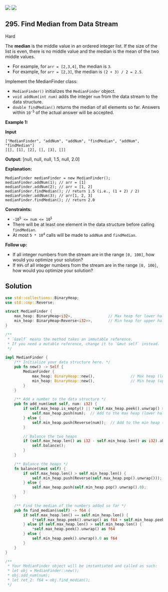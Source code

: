 [![](https://img.shields.io/github/stars/javadev/LeetCode-in-All?label=Stars&style=flat-square)](https://github.com/javadev/LeetCode-in-All)
[![](https://img.shields.io/github/forks/javadev/LeetCode-in-All?label=Fork%20me%20on%20GitHub%20&style=flat-square)](https://github.com/javadev/LeetCode-in-All/fork)

## 295\. Find Median from Data Stream

Hard

The **median** is the middle value in an ordered integer list. If the size of the list is even, there is no middle value and the median is the mean of the two middle values.

*   For example, for `arr = [2,3,4]`, the median is `3`.
*   For example, for `arr = [2,3]`, the median is `(2 + 3) / 2 = 2.5`.

Implement the MedianFinder class:

*   `MedianFinder()` initializes the `MedianFinder` object.
*   `void addNum(int num)` adds the integer `num` from the data stream to the data structure.
*   `double findMedian()` returns the median of all elements so far. Answers within <code>10<sup>-5</sup></code> of the actual answer will be accepted.

**Example 1:**

**Input**

    ["MedianFinder", "addNum", "addNum", "findMedian", "addNum", "findMedian"]
    [[], [1], [2], [], [3], []]

**Output:** [null, null, null, 1.5, null, 2.0]

**Explanation:**

    MedianFinder medianFinder = new MedianFinder();
    medianFinder.addNum(1); // arr = [1]
    medianFinder.addNum(2); // arr = [1, 2]
    medianFinder.findMedian(); // return 1.5 (i.e., (1 + 2) / 2)
    medianFinder.addNum(3); // arr[1, 2, 3]
    medianFinder.findMedian(); // return 2.0 

**Constraints:**

*   <code>-10<sup>5</sup> <= num <= 10<sup>5</sup></code>
*   There will be at least one element in the data structure before calling `findMedian`.
*   At most <code>5 * 10<sup>4</sup></code> calls will be made to `addNum` and `findMedian`.

**Follow up:**

*   If all integer numbers from the stream are in the range `[0, 100]`, how would you optimize your solution?
*   If `99%` of all integer numbers from the stream are in the range `[0, 100]`, how would you optimize your solution?

## Solution

```rust
use std::collections::BinaryHeap;
use std::cmp::Reverse;

struct MedianFinder {
    max_heap: BinaryHeap<i32>,                // Max heap for lower half
    min_heap: BinaryHeap<Reverse<i32>>,       // Min heap for upper half
}

/**
 * `&self` means the method takes an immutable reference.
 * If you need a mutable reference, change it to `&mut self` instead.
 */

impl MedianFinder {
    /** Initialize your data structure here. */
    pub fn new() -> Self {
        MedianFinder {
            max_heap: BinaryHeap::new(),                // Max heap (lower half)
            min_heap: BinaryHeap::new(),                // Min heap (upper half), with Reverse for min behavior
        }
    }

    /** Add a number to the data structure */
    pub fn add_num(&mut self, num: i32) {
        if self.max_heap.is_empty() || *self.max_heap.peek().unwrap() > num {
            self.max_heap.push(num);  // Add to the max heap (lower half)
        } else {
            self.min_heap.push(Reverse(num));  // Add to the min heap (upper half)
        }

        // Balance the two heaps
        if (self.max_heap.len() as i32 - self.min_heap.len() as i32).abs() > 1 {
            self.balance();
        }
    }

    /** Balance the heaps */
    fn balance(&mut self) {
        if self.max_heap.len() > self.min_heap.len() {
            self.min_heap.push(Reverse(self.max_heap.pop().unwrap()));
        } else {
            self.max_heap.push(self.min_heap.pop().unwrap().0);
        }
    }

    /** Find the median of the numbers added so far */
    pub fn find_median(&self) -> f64 {
        if self.max_heap.len() == self.min_heap.len() {
            (*self.max_heap.peek().unwrap() as f64 + self.min_heap.peek().unwrap().0 as f64) / 2.0
        } else if self.max_heap.len() > self.min_heap.len() {
            *self.max_heap.peek().unwrap() as f64
        } else {
            self.min_heap.peek().unwrap().0 as f64
        }
    }
}

/**
 * Your MedianFinder object will be instantiated and called as such:
 * let obj = MedianFinder::new();
 * obj.add_num(num);
 * let ret_2: f64 = obj.find_median();
 */
```